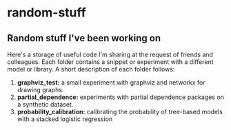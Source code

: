 # random-stuff

## Random stuff I've been working on

Here's a storage of useful code I'm sharing at the request of friends and colleagues. Each folder contains a snippet or experiment with a different model or library. A short description of each folder follows:

1. **graphviz_test:** a small experiment with graphviz and networkx for drawing graphs.
2. **partial_dependence:** experiments with partial dependence packages on a synthetic dataset.
3. **probability_calibration:** calibrating the probability of tree-based models with a stacked logistic regression
